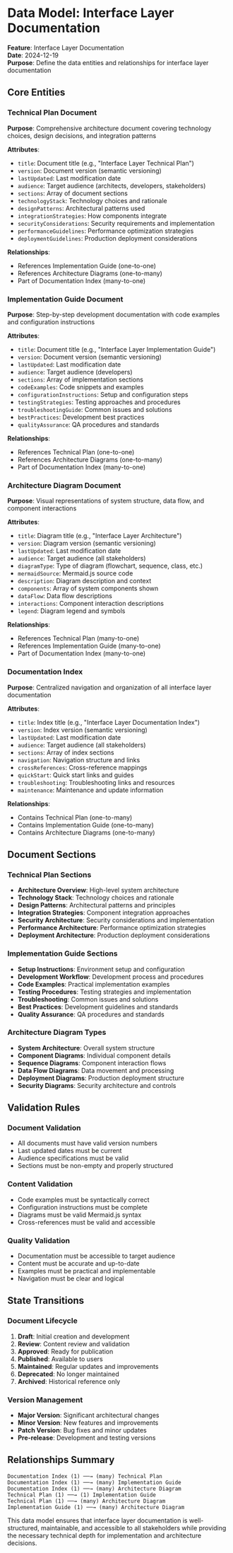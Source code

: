 # Data Model: Interface Layer Documentation

**Feature**: Interface Layer Documentation  
**Date**: 2024-12-19  
**Purpose**: Define the data entities and relationships for interface layer documentation

## Core Entities

### Technical Plan Document

**Purpose**: Comprehensive architecture document covering technology choices, design decisions, and integration patterns

**Attributes**:

- `title`: Document title (e.g., "Interface Layer Technical Plan")
- `version`: Document version (semantic versioning)
- `lastUpdated`: Last modification date
- `audience`: Target audience (architects, developers, stakeholders)
- `sections`: Array of document sections
- `technologyStack`: Technology choices and rationale
- `designPatterns`: Architectural patterns used
- `integrationStrategies`: How components integrate
- `securityConsiderations`: Security requirements and implementation
- `performanceGuidelines`: Performance optimization strategies
- `deploymentGuidelines`: Production deployment considerations

**Relationships**:

- References Implementation Guide (one-to-one)
- References Architecture Diagrams (one-to-many)
- Part of Documentation Index (many-to-one)

### Implementation Guide Document

**Purpose**: Step-by-step development documentation with code examples and configuration instructions

**Attributes**:

- `title`: Document title (e.g., "Interface Layer Implementation Guide")
- `version`: Document version (semantic versioning)
- `lastUpdated`: Last modification date
- `audience`: Target audience (developers)
- `sections`: Array of implementation sections
- `codeExamples`: Code snippets and examples
- `configurationInstructions`: Setup and configuration steps
- `testingStrategies`: Testing approaches and procedures
- `troubleshootingGuide`: Common issues and solutions
- `bestPractices`: Development best practices
- `qualityAssurance`: QA procedures and standards

**Relationships**:

- References Technical Plan (one-to-one)
- References Architecture Diagrams (one-to-many)
- Part of Documentation Index (many-to-one)

### Architecture Diagram Document

**Purpose**: Visual representations of system structure, data flow, and component interactions

**Attributes**:

- `title`: Diagram title (e.g., "Interface Layer Architecture")
- `version`: Diagram version (semantic versioning)
- `lastUpdated`: Last modification date
- `audience`: Target audience (all stakeholders)
- `diagramType`: Type of diagram (flowchart, sequence, class, etc.)
- `mermaidSource`: Mermaid.js source code
- `description`: Diagram description and context
- `components`: Array of system components shown
- `dataFlow`: Data flow descriptions
- `interactions`: Component interaction descriptions
- `legend`: Diagram legend and symbols

**Relationships**:

- References Technical Plan (many-to-one)
- References Implementation Guide (many-to-one)
- Part of Documentation Index (many-to-one)

### Documentation Index

**Purpose**: Centralized navigation and organization of all interface layer documentation

**Attributes**:

- `title`: Index title (e.g., "Interface Layer Documentation Index")
- `version`: Index version (semantic versioning)
- `lastUpdated`: Last modification date
- `audience`: Target audience (all stakeholders)
- `sections`: Array of index sections
- `navigation`: Navigation structure and links
- `crossReferences`: Cross-reference mappings
- `quickStart`: Quick start links and guides
- `troubleshooting`: Troubleshooting links and resources
- `maintenance`: Maintenance and update information

**Relationships**:

- Contains Technical Plan (one-to-many)
- Contains Implementation Guide (one-to-many)
- Contains Architecture Diagrams (one-to-many)

## Document Sections

### Technical Plan Sections

- **Architecture Overview**: High-level system architecture
- **Technology Stack**: Technology choices and rationale
- **Design Patterns**: Architectural patterns and principles
- **Integration Strategies**: Component integration approaches
- **Security Architecture**: Security considerations and implementation
- **Performance Architecture**: Performance optimization strategies
- **Deployment Architecture**: Production deployment considerations

### Implementation Guide Sections

- **Setup Instructions**: Environment setup and configuration
- **Development Workflow**: Development process and procedures
- **Code Examples**: Practical implementation examples
- **Testing Procedures**: Testing strategies and implementation
- **Troubleshooting**: Common issues and solutions
- **Best Practices**: Development guidelines and standards
- **Quality Assurance**: QA procedures and standards

### Architecture Diagram Types

- **System Architecture**: Overall system structure
- **Component Diagrams**: Individual component details
- **Sequence Diagrams**: Component interaction flows
- **Data Flow Diagrams**: Data movement and processing
- **Deployment Diagrams**: Production deployment structure
- **Security Diagrams**: Security architecture and controls

## Validation Rules

### Document Validation

- All documents must have valid version numbers
- Last updated dates must be current
- Audience specifications must be valid
- Sections must be non-empty and properly structured

### Content Validation

- Code examples must be syntactically correct
- Configuration instructions must be complete
- Diagrams must be valid Mermaid.js syntax
- Cross-references must be valid and accessible

### Quality Validation

- Documentation must be accessible to target audience
- Content must be accurate and up-to-date
- Examples must be practical and implementable
- Navigation must be clear and logical

## State Transitions

### Document Lifecycle

1. **Draft**: Initial creation and development
2. **Review**: Content review and validation
3. **Approved**: Ready for publication
4. **Published**: Available to users
5. **Maintained**: Regular updates and improvements
6. **Deprecated**: No longer maintained
7. **Archived**: Historical reference only

### Version Management

- **Major Version**: Significant architectural changes
- **Minor Version**: New features and improvements
- **Patch Version**: Bug fixes and minor updates
- **Pre-release**: Development and testing versions

## Relationships Summary

```
Documentation Index (1) ──→ (many) Technical Plan
Documentation Index (1) ──→ (many) Implementation Guide  
Documentation Index (1) ──→ (many) Architecture Diagram
Technical Plan (1) ──→ (1) Implementation Guide
Technical Plan (1) ──→ (many) Architecture Diagram
Implementation Guide (1) ──→ (many) Architecture Diagram
```

This data model ensures that interface layer documentation is well-structured, maintainable, and accessible to all stakeholders while providing the necessary technical depth for implementation and architecture decisions.
